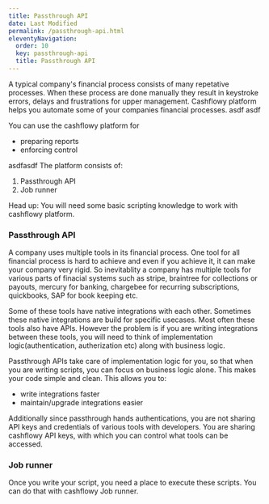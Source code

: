 ```yaml
---
title: Passthrough API
date: Last Modified 
permalink: /passthrough-api.html
eleventyNavigation:
  order: 10
  key: passthrough-api 
  title: Passthrough API
---
```


A typical company's financial process consists of many repetative processes. When these process are done manually they result in keystroke errors, delays and frustrations for upper management. Cashflowy platform helps you automate some of your companies financial processes. asdf asdf

You can use the cashflowy platform for
- preparing reports
- enforcing control

asdfasdf
The platform consists of:
1) Passthrough API
2) Job runner

Head up: You will need some basic scripting knowledge to work with cashflowy platform. 

### Passthrough API
A company uses multiple tools in its financial process. One tool for all financial process is hard to achieve and even if you achieve it, it can make your company very rigid. So inevitablity a company has multiple tools for various parts of finacial systems such as stripe, braintree for collections or payouts, mercury for banking, chargebee for recurring subscriptions, quickbooks, SAP for book keeping etc. 

Some of these tools have native integrations with each other. Sometimes these native integrations are build for specific usecases. Most often these tools also have APIs. However the problem is if you are writing integrations between these tools, you will need to think of implementation logic(authentication, autherization etc) along with business logic. 

Passthrough APIs take care of implementation logic for you, so that when you are writing scripts, you can focus on business logic alone. This makes your code simple and clean. This allows you to:
- write integrations faster
- maintain/upgrade integrations easier

Additionally since passthrough hands authentications, you are not sharing API keys and credentials of various tools with developers. You are sharing cashflowy API keys, with which you can control what tools can be accessed. 

### Job runner
Once you write your script, you need a place to execute these scripts. You can do that with cashflowy Job runner. 



